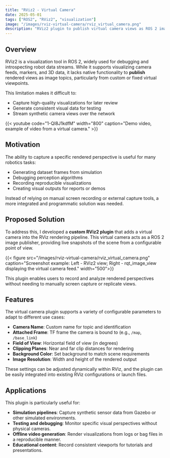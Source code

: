```yaml
---
title: "RViz2 - Virtual Camera"
date: 2025-05-01
tags: ["ROS2", "RViz2", "visualization"]
image: "/images/rviz-virtual-camera/rviz_virtual_camera.png"
description: "RViz2 plugin to publish virtual camera views as ROS 2 image topics for simulation, testing, and visualization."
---
```


## Overview

RViz2 is a visualization tool in ROS 2, widely used for debugging and introspecting robot data streams. While it supports visualizing camera feeds, markers, and 3D data, it lacks native functionality to **publish** rendered views as image topics, particularly from custom or fixed virtual viewpoints.

This limitation makes it difficult to:
- Capture high-quality visualizations for later review
- Generate consistent visual data for testing
- Stream synthetic camera views over the network

{{< youtube code="1-QI8J1kdfM" width="800" caption="Demo video, example of video from a virtual camera." >}}

## Motivation

The ability to capture a specific rendered perspective is useful for many robotics tasks:
- Generating dataset frames from simulation
- Debugging perception algorithms
- Recording reproducible visualizations
- Creating visual outputs for reports or demos

Instead of relying on manual screen recording or external capture tools, a more integrated and programmatic solution was needed.

## Proposed Solution

To address this, I developed a **custom RViz2 plugin** that adds a virtual camera into the RViz rendering pipeline. This virtual camera acts as a ROS 2 image publisher, providing live snapshots of the scene from a configurable point of view.

{{< figure src="/images/rviz-virtual-camera/rviz_virtual_camera.png" caption="Screenshot example: Left - RViz2 view; Right - rqt_image_view displaying the virtual camera feed." width="500">}}

This plugin enables users to record and analyze rendered perspectives without needing to manually screen capture or replicate views.

## Features

The virtual camera plugin supports a variety of configurable parameters to adapt to different use cases:

- **Camera Name**: Custom name for topic and identification
- **Attached Frame**: TF frame the camera is bound to (e.g., `/map`, `/base_link`)
- **Field of View**: Horizontal field of view (in degrees)
- **Clipping Planes**: Near and far clip distances for rendering
- **Background Color**: Set background to match scene requirements
- **Image Resolution**: Width and height of the rendered output

These settings can be adjusted dynamically within RViz, and the plugin can be easily integrated into existing RViz configurations or launch files.

## Applications

This plugin is particularly useful for:

- **Simulation pipelines**: Capture synthetic sensor data from Gazebo or other simulated environments.
- **Testing and debugging**: Monitor specific visual perspectives without physical cameras.
- **Offline video generation**: Render visualizations from logs or bag files in a reproducible manner.
- **Educational content**: Record consistent viewports for tutorials and presentations.


<!-- ## Conclusion

The RViz2 Virtual Camera plugin extends the standard visualization capabilities of ROS 2 by offering a way to publish high-quality, configurable image streams directly from the 3D rendered scene. This tool simplifies debugging, demo creation, and data generation, and opens the door to richer, programmatic use of RViz.

Stay tuned for the full video demo and release instructions. -->

